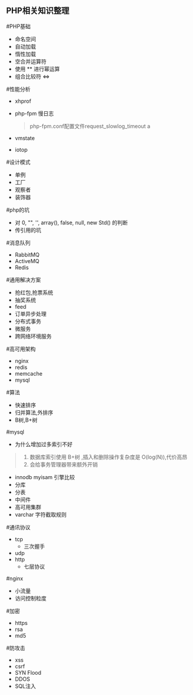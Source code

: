PHP相关知识整理
---


#PHP基础
- 命名空间
- 自动加载
- 惰性加载
- 空合并运算符
- 使用 ** 进行幂运算
- 组合比较符 <=>

#性能分析
- xhprof
- php-fpm 慢日志
    > php-fpm.conf配置文件request_slowlog_timeout
    a
    
- vmstate
- iotop

#设计模式
- 单例
- 工厂
- 观察者
- 装饰器

#php的坑
- 对 0, "", '', array(), false, null, new Std() 的判断
- 传引用的坑

#消息队列
- RabbitMQ
- ActiveMQ
- Redis

#通用解决方案
- 抢红包,抢票系统
- 抽奖系统
- feed
- 订单异步处理
- 分布式事务
- 微服务
- 跨网络环境服务

#高可用架构
- nginx
- redis
- memcache
- mysql

#算法
- 快速排序
- 归并算法,外排序
- B树,B+树

#mysql
- 为什么增加过多索引不好
> 1. 数据库索引使用 B+树 ,插入和删除操作复杂度是 O(log(N)),代价高昂
> 2. 会给事务管理器带来额外开销
- innodb myisam 引擎比较
- 分库
- 分表
- 中间件
- 高可用集群
- varchar 字符截取规则

#通讯协议
- tcp
    - 三次握手
- udp
- http
    - 七层协议

#nginx
- 小流量
- 访问控制粒度

#加密
- https
- rsa
- md5

#防攻击
- xss
- csrf
- SYN Flood
- DDOS
- SQL注入
